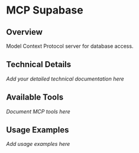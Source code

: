 # MCP Supabase

## Overview
Model Context Protocol server for database access.

## Technical Details
*Add your detailed technical documentation here*

## Available Tools
*Document MCP tools here*

## Usage Examples
*Add usage examples here*
